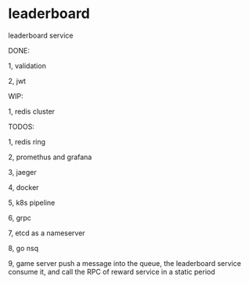 # leaderboard
leaderboard service

DONE:

1, validation

2, jwt

WIP:

1, redis cluster

TODOS:

1, redis ring

2, promethus and grafana

3, jaeger

4, docker

5, k8s pipeline

6, grpc

7, etcd as a nameserver

8, go nsq

9, game server push a message into the queue, the leaderboard service consume it, and call the RPC of reward service
in a static period